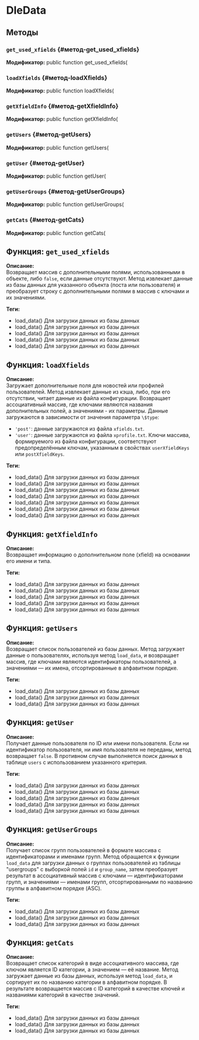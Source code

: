 # DleData

## Методы

### `get_used_xfields` {#метод-get_used_xfields}
**Модификатор:** public function get_used_xfields(

### `loadXfields` {#метод-loadXfields}
**Модификатор:** public function loadXfields(

### `getXfieldInfo` {#метод-getXfieldInfo}
**Модификатор:** public function getXfieldInfo(

### `getUsers` {#метод-getUsers}
**Модификатор:** public function getUsers(

### `getUser` {#метод-getUser}
**Модификатор:** public function getUser(

### `getUserGroups` {#метод-getUserGroups}
**Модификатор:** public function getUserGroups(

### `getCats` {#метод-getCats}
**Модификатор:** public function getCats(

## Функция: `get_used_xfields`

**Описание:**  
Возвращает массив с дополнительными полями, использованными в объекте, либо `false`, если данные отсутствуют.
Метод извлекает данные из базы данных для указанного объекта (поста или пользователя)
и преобразует строку с дополнительными полями в массив с ключами и их значениями.

**Теги:**
- load_data() Для загрузки данных из базы данных
- load_data() Для загрузки данных из базы данных
- load_data() Для загрузки данных из базы данных
- load_data() Для загрузки данных из базы данных
- load_data() Для загрузки данных из базы данных
## Функция: `loadXfields`

**Описание:**  
Загружает дополнительные поля для новостей или профилей пользователей.
Метод извлекает данные из кэша, либо, при его отсутствии, читает данные из файла конфигурации.
Возвращает ассоциативный массив, где ключами являются названия дополнительных полей, а значениями - их параметры.
Данные загружаются в зависимости от значения параметра `\$type`:
- `'post'`: данные загружаются из файла `xfields.txt`.
- `'user'`: данные загружаются из файла `xprofile.txt`.
Ключи массива, формируемого из файла конфигурации, соответствуют предопределённым ключам, указанным
в свойствах `userXfieldKeys` или `postXfieldKeys`.

**Теги:**
- load_data() Для загрузки данных из базы данных
- load_data() Для загрузки данных из базы данных
- load_data() Для загрузки данных из базы данных
- load_data() Для загрузки данных из базы данных
- load_data() Для загрузки данных из базы данных
- load_data() Для загрузки данных из базы данных
- load_data() Для загрузки данных из базы данных
## Функция: `getXfieldInfo`

**Описание:**  
Возвращает информацию о дополнительном поле (xfield) на основании его имени и типа.

**Теги:**
- load_data() Для загрузки данных из базы данных
- load_data() Для загрузки данных из базы данных
- load_data() Для загрузки данных из базы данных
- load_data() Для загрузки данных из базы данных
- load_data() Для загрузки данных из базы данных
## Функция: `getUsers`

**Описание:**  
Возвращает список пользователей из базы данных.
Метод загружает данные о пользователях, используя метод `load_data`,
и возвращает массив, где ключами являются идентификаторы пользователей,
а значениями — их имена, отсортированные в алфавитном порядке.

**Теги:**
- load_data() Для загрузки данных из базы данных
- load_data() Для загрузки данных из базы данных
- load_data() Для загрузки данных из базы данных
## Функция: `getUser`

**Описание:**  
Получает данные пользователя по ID или имени пользователя.
Если ни идентификатор пользователя, ни имя пользователя не переданы, метод возвращает `false`.
В противном случае выполняется поиск данных в таблице `users` с использованием указанного критерия.

**Теги:**
- load_data() Для загрузки данных из базы данных
- load_data() Для загрузки данных из базы данных
- load_data() Для загрузки данных из базы данных
- load_data() Для загрузки данных из базы данных
- load_data() Для загрузки данных из базы данных
## Функция: `getUserGroups`

**Описание:**  
Получает список групп пользователей в формате массива с идентификаторами и именами групп.
Метод обращается к функции `load_data` для загрузки данных о группах пользователей
из таблицы "usergroups" с выборкой полей `id` и `group_name`,
затем преобразует результат в ассоциативный массив с ключами — идентификаторами групп,
и значениями — именами групп, отсортированными по названию группы в алфавитном порядке (ASC).

**Теги:**
- load_data() Для загрузки данных из базы данных
- load_data() Для загрузки данных из базы данных
- load_data() Для загрузки данных из базы данных
## Функция: `getCats`

**Описание:**  
Возвращает список категорий в виде ассоциативного массива, где ключом является ID категории, а значением — её
название.
Метод загружает данные из базы данных, используя метод `load_data`, и сортирует их по названию категории в
алфавитном порядке. В результате возвращается массив с ID категорий в качестве ключей и названиями категорий в
качестве значений.

**Теги:**
- load_data() Для загрузки данных из базы данных
- load_data() Для загрузки данных из базы данных
- load_data() Для загрузки данных из базы данных

